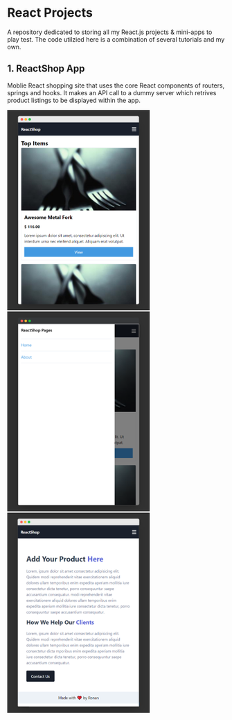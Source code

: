 # React Projects
A repository dedicated to storing all my React.js projects &amp; mini-apps to play test. The code utilzied here is a combination of several tutorials and my own.


## 1. ReactShop App
Moblie React shopping site that uses the core React components of routers, springs and hooks. It makes an API call to a dummy server which retrives product listings to be displayed within the app.

<p float="left">
  <img src="/react-shop-app/mark-up-images/p1.png" width="328.95" height="460.8">
<img src="/react-shop-app/mark-up-images/p2.png" width="328.95" height="460.8">
<img src="/react-shop-app/mark-up-images/p3.png" width="328.95" height="460.8">

 </p>
<!--![ReactShop 1](/react-shop-app/mark-up-images/p1.png)
 -->
<!--![ReactShop 1](/react-shop-app/mark-up-images/p2.png)
 -->
<!--![ReactShop 1](/react-shop-app/mark-up-images/p3.png)
 -->
